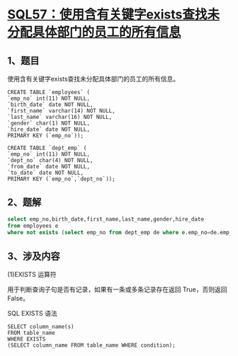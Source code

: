# [SQL57：使用含有关键字exists查找未分配具体部门的员工的所有信息](https://www.nowcoder.com/practice/c39cbfbd111a4d92b221acec1c7c1484?tpId=82&&tqId=29825&rp=1&ru=/ta/sql&qru=/ta/sql/question-ranking)

## 1、题目

使用含有关键字exists查找未分配具体部门的员工的所有信息。

```
CREATE TABLE `employees` (
`emp_no` int(11) NOT NULL,
`birth_date` date NOT NULL,
`first_name` varchar(14) NOT NULL,
`last_name` varchar(16) NOT NULL,
`gender` char(1) NOT NULL,
`hire_date` date NOT NULL,
PRIMARY KEY (`emp_no`));

CREATE TABLE `dept_emp` (
`emp_no` int(11) NOT NULL,
`dept_no` char(4) NOT NULL,
`from_date` date NOT NULL,
`to_date` date NOT NULL,
PRIMARY KEY (`emp_no`,`dept_no`));
```

## 2、题解


```sql
select emp_no,birth_date,first_name,last_name,gender,hire_date
from employees e
where not exists (select emp_no from dept_emp de where e.emp_no=de.emp_no);
```

## 3、涉及内容

(1)EXISTS 运算符

用于判断查询子句是否有记录，如果有一条或多条记录存在返回 True，否则返回 False。

SQL EXISTS 语法

	SELECT column_name(s)
	FROM table_name
	WHERE EXISTS
	(SELECT column_name FROM table_name WHERE condition);